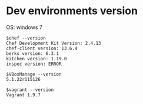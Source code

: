 # Dev environments version

OS: windows 7
```
$chef --version
Chef Development Kit Version: 2.4.13
chef-client version: 13.6.4
berks version: 6.3.1
kitchen version: 1.19.0
inspec version: ERROR
```
```
$VBoxManage --version
5.1.22r115126
```
```
$vagrant --version
Vagrant 1.9.7
```


